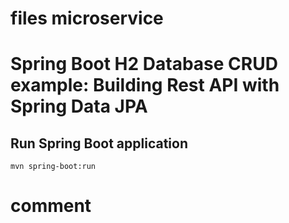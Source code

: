 # files microservice

# Spring Boot H2 Database CRUD example: Building Rest API with Spring Data JPA

## Run Spring Boot application
```
mvn spring-boot:run
```

# comment
